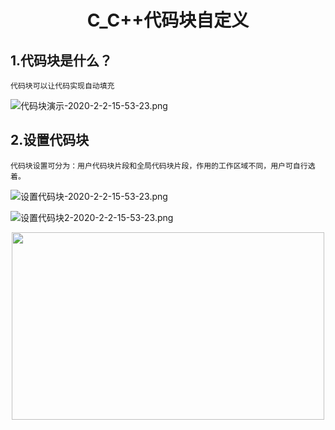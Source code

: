 # <p align="center">C_C++代码块自定义</p>

## 1.代码块是什么？

    代码块可以让代码实现自动填充

![代码块演示-2020-2-2-15-53-23.png](https://hello-chen-1300561671.cos.ap-chengdu.myqcloud.com/github_vscode/代码块演示-2020-2-2-15-53-23.png)

## 2.设置代码块

    代码块设置可分为：用户代码块片段和全局代码块片段，作用的工作区域不同，用户可自行选着。
![设置代码块-2020-2-2-15-53-23.png](https://hello-chen-1300561671.cos.ap-chengdu.myqcloud.com/github_vscode/设置代码块-2020-2-2-15-53-23.png)

![设置代码块2-2020-2-2-15-53-23.png](https://hello-chen-1300561671.cos.ap-chengdu.myqcloud.com/github_vscode/设置代码块2-2020-2-2-15-53-23.png)

<div align="center">    
<img src="https://hello-chen-1300561671.cos.ap-chengdu.myqcloud.com/github_vscode/代码块说明-2020-2-2-15-53-23.png" width = 500 height = 300 />
</div>